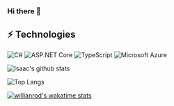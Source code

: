 ### Hi there 👋

## ⚡ Technologies

![C#](https://img.shields.io/badge/.NET-612078?style=flat-square&logo=c-sharp)
![ASP.NET Core](https://img.shields.io/badge/asp.net%20core-8045C5?style=flat-square&logo=.net)
![TypeScript](https://img.shields.io/badge/-TypeScript-007ACC?style=flat-square&logo=typescript)
![Microsoft Azure](https://img.shields.io/badge/Microsoft%20Azure-232F7E?style=flat-square&logo=microsoft-azure)

![Isaac's github stats](https://github-readme-stats.vercel.app/api/?username=isaacOjeda&theme=dracula&show_icons=true)

![Top Langs](https://github-readme-stats.vercel.app/api/top-langs/?username=isaacOjeda&hide=TeX&layout=compact&theme=dracula)

[![willianrod's wakatime stats](https://github-readme-stats.vercel.app/api/wakatime?username=isaacOjeda&layout=compact&theme=dracula)](https://github.com/anuraghazra/github-readme-stats)

<!--
**isaacOjeda/isaacOjeda** is a ✨ _special_ ✨ repository because its `README.md` (this file) appears on your GitHub profile.

Here are some ideas to get you started:

- 🔭 I’m currently working on ...
- 🌱 I’m currently learning ...
- 👯 I’m looking to collaborate on ...
- 🤔 I’m looking for help with ...
- 💬 Ask me about ...
- 📫 How to reach me: ...
- 😄 Pronouns: ...
- ⚡ Fun fact: ...
-->
